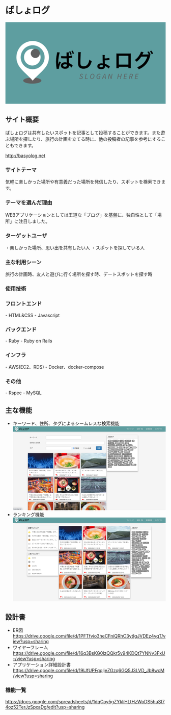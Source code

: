 # ばしょログ

![画像１](./README_image_2.jpg)

## サイト概要
ばしょログは共有したいスポットを記事として投稿することができます。また遊ぶ場所を探したり、旅行の計画を立てる時に、他の投稿者の記事を参考にすることもできます。

http://basyolog.net

### サイトテーマ
気軽に楽しかった場所や有意義だった場所を発信したり、スポットを検索できます。

### テーマを選んだ理由
WEBアプリケーションとしては王道な「ブログ」を基盤に、独自性として「場所」に注目しました。

### ターゲットユーザ
・楽しかった場所、思い出を共有したい人
・スポットを探している人

### 主な利用シーン
旅行の計画時、友人と遊びに行く場所を探す時、デートスポットを探す時

### 使用技術
<h3>フロントエンド</h3>
- HTML&CSS
- Javascript

<h3>バックエンド</h3>
- Ruby
- Ruby on Rails

<h3>インフラ</h3>
- AWS(EC2、RDS)
- Docker、docker-compose

<h3>その他</h3>
- Rspec
- MySQL

## 主な機能
- キーワード、住所、タグによるシームレスな検索機能
![画像2](./README_image_3.jpg)
- ランキング機能
![画像3](./README_image_4.jpg)

## 設計書
- ER図
https://drive.google.com/file/d/1PFTfvio3heCFniQRhC3ytIgJVDEz4yqT/view?usp=sharing
- ワイヤーフレーム
https://drive.google.com/file/d/16q3BsKG0lzQQkr5v94KDQt7YNNv3FxU-/view?usp=sharing
- アプリケーション詳細設計書
https://drive.google.com/file/d/19lJfUPFqqljeZGzq6GQ5J3LVD_Jb8wcM/view?usp=sharing

### 機能一覧
https://docs.google.com/spreadsheets/d/1dqCoy5gZYkliHLtHzWoDS5huSI74oz52TerJzSpxaDg/edit?usp=sharing



